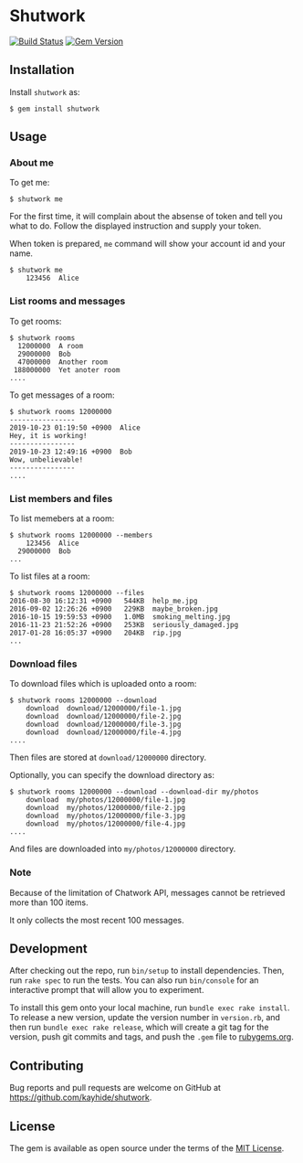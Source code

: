 # Shutwork

[![Build Status](https://travis-ci.com/kayhide/shutwork.svg?branch=master)](https://travis-ci.com/kayhide/shutwork)
[![Gem Version](https://badge.fury.io/rb/shutwork.svg)](https://badge.fury.io/rb/shutwork)

## Installation

Install `shutwork` as:

    $ gem install shutwork

## Usage

### About me

To get me:

    $ shutwork me

For the first time, it will complain about the absense of token and tell you what to do.
Follow the displayed instruction and supply your token.

When token is prepared, `me` command will show your account id and your name.

    $ shutwork me
        123456  Alice

### List rooms and messages

To get rooms:

    $ shutwork rooms
      12000000  A room
      29000000  Bob
      47000000  Another room
     188000000  Yet anoter room
    ....

To get messages of a room:

    $ shutwork rooms 12000000
    ----------------
    2019-10-23 01:19:50 +0900  Alice
    Hey, it is working!
    ----------------
    2019-10-23 12:49:16 +0900  Bob
    Wow, unbelievable!
    ----------------
    ....

### List members and files

To list memebers at a room:

    $ shutwork rooms 12000000 --members
        123456  Alice
      29000000  Bob
    ...

To list files at a room:

    $ shutwork rooms 12000000 --files
    2016-08-30 16:12:31 +0900   544KB  help_me.jpg
    2016-09-02 12:26:26 +0900   229KB  maybe_broken.jpg
    2016-10-15 19:59:53 +0900   1.0MB  smoking_melting.jpg
    2016-11-23 21:52:26 +0900   253KB  seriously_damaged.jpg
    2017-01-28 16:05:37 +0900   204KB  rip.jpg
    ...

### Download files

To download files which is uploaded onto a room:

    $ shutwork rooms 12000000 --download
        download  download/12000000/file-1.jpg
        download  download/12000000/file-2.jpg
        download  download/12000000/file-3.jpg
        download  download/12000000/file-4.jpg
    ....

Then files are stored at `download/12000000` directory.

Optionally, you can specify the download directory as:

    $ shutwork rooms 12000000 --download --download-dir my/photos
        download  my/photos/12000000/file-1.jpg
        download  my/photos/12000000/file-2.jpg
        download  my/photos/12000000/file-3.jpg
        download  my/photos/12000000/file-4.jpg
    ....
    
And files are downloaded into `my/photos/12000000` directory.

### Note

Because of the limitation of Chatwork API, messages cannot be retrieved more than 100 items.

It only collects the most recent 100 messages.



## Development

After checking out the repo, run `bin/setup` to install dependencies. Then, run `rake spec` to run the tests. You can also run `bin/console` for an interactive prompt that will allow you to experiment.

To install this gem onto your local machine, run `bundle exec rake install`. To release a new version, update the version number in `version.rb`, and then run `bundle exec rake release`, which will create a git tag for the version, push git commits and tags, and push the `.gem` file to [rubygems.org](https://rubygems.org).

## Contributing

Bug reports and pull requests are welcome on GitHub at https://github.com/kayhide/shutwork.


## License

The gem is available as open source under the terms of the [MIT License](https://opensource.org/licenses/MIT).

